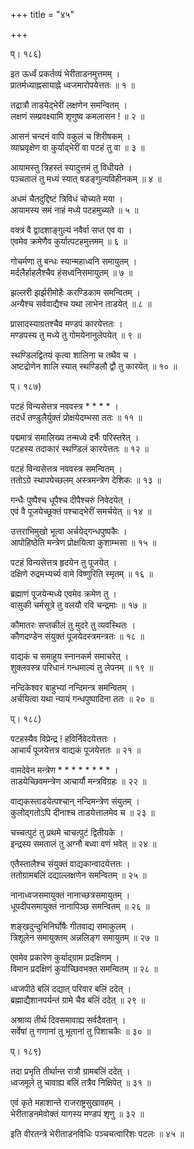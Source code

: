 +++
title = "४५"

+++
  
प्। १८६)  
  
इत ऊर्ध्वं प्रकर्तव्यं भेरीताडनमुत्तमम् ।  
प्रातर्मध्याह्नसायाह्ने ध्वजमारोपयेत्ततः ॥ १ ॥  
  
तद्रात्रौ ताडयेद्भेरीं लक्षणेन समन्वितम् ।  
लक्षणं सम्प्रवक्ष्यामि शृणुष्व कमलासन ! ॥ २ ॥  
  
आसनं चन्दनं वापि वकुलं च शिरीषकम् ।  
व्याघ्रवृक्षेण वा कुर्याद्भेरीं वा पटहं तु वा ॥ ३ ॥  
  
आयामस्तु त्रिहस्तं स्यादुत्तमं तु विधीयते ।  
पञ्चतालं तु मध्यं स्यात् षडङ्गुल्यविहीनकम् ॥ ४ ॥  
  
अधमं चैतदुद्दिष्टं त्रिविधं चोच्यते मया ।  
आयामस्य समं नाहं मध्ये पटहमुच्यते ॥ ५ ॥  
  
वक्त्रं वै द्वादशाङ्गुल्यं नवैर्वा सप्त एव वा ।  
एवमेव क्रमेणैव कुर्यात्पटहमुत्तमम् ॥ ६ ॥  
  
गोचर्मणा तु बन्धः स्यान्महाध्वनि समायुतम् ।  
मर्दलैर्हाहलैश्चैव हंसध्वनिसमायुतम् ॥ ७ ॥  
  
झल्लरी झर्झरीमोहैः करण्डिकाम समन्वितम् ।  
अन्यैश्च सर्ववाद्यैश्च यथा लाभेन ताडयेत् ॥ ८ ॥  
  
प्रासादस्याग्रतश्चैव मण्डपं कारयेत्ततः ।  
मण्डपस्य तु मध्ये तु गोमयेनानुलेपयेत् ॥ ९ ॥  
  
स्थण्डिलद्वितयं कृत्वा शालिना च तथैव च ।  
अष्टद्रोणेन शालि स्यात् स्थण्डिलौ द्वौ तु कारयेत् ॥ १० ॥  
  
प्। १८७)  
  
पटहं विन्यसेत्तत्र नववस्त्र * * * * ।  
तदर्धं तण्डुलैर्युक्तं प्रोक्षयेदम्भसा ततः ॥ ११ ॥  
  
पद्ममात्रं समालिख्य तन्मध्ये दर्भैः परिस्तरेत् ।  
पटहस्य तदाकारं स्थण्डिलं कारयेत्ततः ॥ १२ ॥  
  
पटहं विन्यसेत्तत्र नववस्त्र समन्वितम् ।  
ततोऽग्रे स्थापयेच्छलम् अस्त्रमन्त्रेण देशिकः ॥ १३ ॥  
  
गन्धैः पुष्पैश्च धूपैश्च दीपैश्चरुं निवेदयेत् ।  
एवं वै पूजयेच्छूक्तं पश्चाद्भेरीं समर्चयेत् ॥ १४ ॥  
  
उत्तराभिमुखो भूत्वा अर्चयेद्गन्धपुष्पकैः ।  
आपोहिष्ठेति मन्त्रेण प्रोक्षयित्वा कुशाम्भसा ॥ १५ ॥  
  
पटहं विन्यसेत्तत्र हृदयेन तु पूजयेत् ।  
दक्षिणे रुद्रमभ्यर्च्य वामे विष्णुरिति स्मृतम् ॥ १६ ॥  
  
ब्रह्माणं पूजयेन्मध्ये एवमेव क्रमेण तु ।  
वासुकी चर्मसूत्रे तु वलयौ रवि चन्द्रमाः ॥ १७ ॥  
  
कौमातरः सप्तकीलं तु मुदरे तु व्यवस्थितः ।  
कौणदण्डेन संयुक्तं पूजयेदस्त्रमन्त्रतः ॥ १८ ॥  
  
वाद्यकं च समाहूय स्नानकर्म समाचरेत् ।  
शुक्लवस्त्र परिधानं गन्धमाल्यं तु लेपनम् ॥ १९ ॥  
  
नन्दिकेश्वर बाहुभ्यां नन्दिमन्त्र समन्वितम् ।  
अर्चयित्वा यथा न्यायं गन्धपुष्पादिना ततः ॥ २० ॥  
  
प्। १८८)  
  
पटहस्यैव विप्रेन्द्र ! हविर्निवेदयेत्ततः ।  
आचार्यं पूजयेत्तत्र वाद्यकं पूजयेत्ततः ॥ २१ ॥  
  
वामदेवेन मन्त्रेण * * * * * * * * ।  
ताडयेच्छिवमन्त्रेण आचार्यौ मन्त्रविग्रहः ॥ २२ ॥  
  
वाद्यकस्ताडयेत्पश्चान् नन्दिमन्त्रेण संयुतम् ।  
कुलोद्गतोऽपि दीनाश्च ताडयेत्तालमेव च ॥ २३ ॥  
  
चच्चत्पुटं तु प्रथमे चाचत्पुटं द्वितीयके ।  
इन्द्रस्य समतालं तु अग्नौ बध्वा वणं भवेत् ॥ २४ ॥  
  
एतैस्तालैश्च संयुक्तं वाद्यकान्वादयेत्ततः ।  
ततोग्रामबलिं दद्याल्लक्षणेन समन्वितम् ॥ २५ ॥  
  
नानाध्वजसमायुक्तं नानाच्छत्रसमायुतम् ।  
धूपदीपसमायुक्तं नानापिञ्छ समन्वितम् ॥ २६ ॥  
  
शङ्खदुन्दुभिनिर्घोषैः गीतवाद्य समाकुलम् ।  
त्रिशूलेन समायुक्तम् अन्नलिङ्ग समायुतम् ॥ २७ ॥  
  
एवमेव प्रकारेण कुर्याद्ग्राम प्रदक्षिणम् ।  
विमान प्रदक्षिणं कुर्याच्छिवभक्त समन्वितम् ॥ २८ ॥  
  
ध्वजपीठे बलिं दद्यात् परिवार बलिं ददेत् ।  
ब्रह्माद्यैशानपर्यन्तं ग्रामे चैव बलिं ददेत् ॥ २९ ॥  
  
अश्राव्य तीर्थ दिवसमावाह्य सर्वदैवतान् ।  
सर्वेषां तु गणानां तु भूतानां तु पिशाचकैः ॥ ३० ॥  
  
प्। १८९)  
  
तदा प्रभृति तीर्थान्त रात्रौ ग्रामबलिं ददेत् ।  
ध्वजमूले तु चावाह्य बलिं तत्रैव निक्षिपेत् ॥ ३१ ॥  
  
एवं कृते महाशान्ते राजराष्ट्रसुखावहम् ।  
भेरीताडनमेवोक्तं यागस्य मण्डपं शृणु ॥ ३२ ॥  
  
इति वीरतन्त्रे भेरीताडनविधिः पञ्चचत्वारिंशः पटलः ॥ ४५ ॥  
